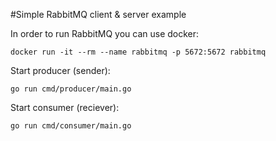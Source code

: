 #Simple RabbitMQ client &amp; server example

In order to run RabbitMQ you can use docker:

`docker run -it --rm --name rabbitmq -p 5672:5672 rabbitmq`

Start producer (sender):

`go run cmd/producer/main.go`

Start consumer (reciever):

`go run cmd/consumer/main.go`